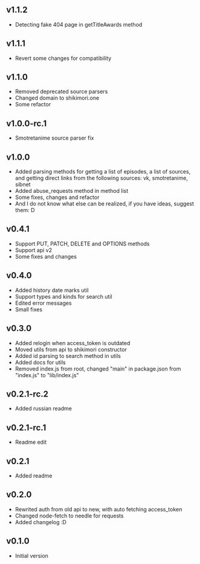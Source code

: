 ## v1.1.2
* Detecting fake 404 page in getTitleAwards method

## v1.1.1
* Revert some changes for compatibility

## v1.1.0
* Removed deprecated source parsers
* Changed domain to shikimori.one
* Some refactor

## v1.0.0-rc.1
* Smotretanime source parser fix

## v1.0.0
* Added parsing methods for getting a list of episodes, a list of sources, and getting direct links from the following sources: vk, smotretanime, sibnet
* Added abuse_requests method in method list
* Some fixes, changes and refactor
* And I do not know what else can be realized, if you have ideas, suggest them: D

## v0.4.1
* Support PUT, PATCH, DELETE and OPTIONS methods
* Support api v2
* Some fixes and changes

## v0.4.0
* Added history date marks util
* Support types and kinds for search util
* Edited error messages
* Small fixes

## v0.3.0
* Added relogin when access_token is outdated
* Moved utils from api to shikimori constructor
* Added id parsing to search method in utils
* Added docs for utils
* Removed index.js from root, changed "main" in package.json from "index.js" to "lib/index.js"

## v0.2.1-rc.2
* Added russian readme

## v0.2.1-rc.1
* Readme edit

## v0.2.1
* Added readme

## v0.2.0
* Rewrited auth from old api to new, with auto fetching access_token
* Changed node-fetch to needle for requests
* Added changelog :D

## v0.1.0
* Initial version